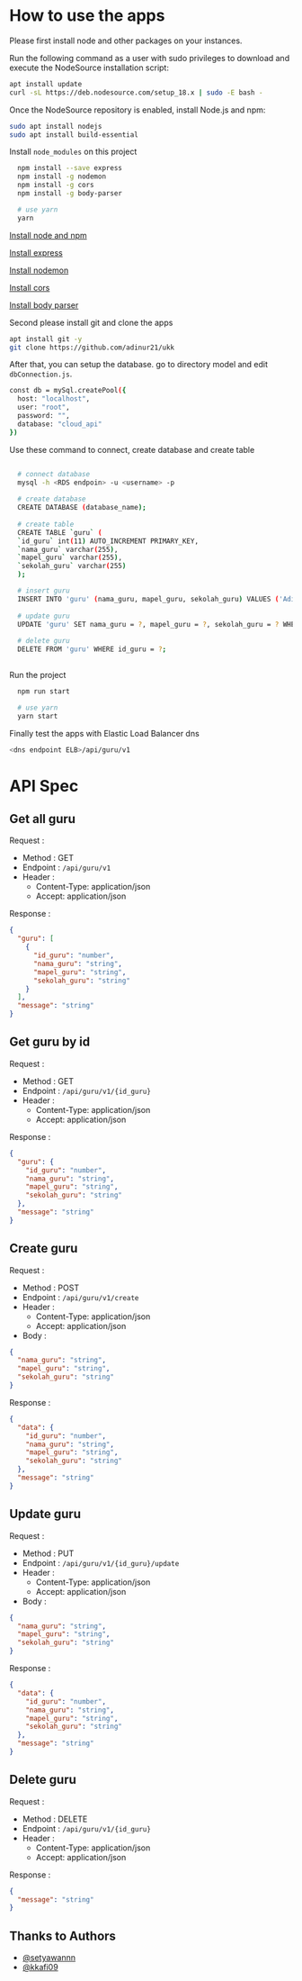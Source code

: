 # How to use the apps

Please first install node and other packages on your instances.

Run the following command as a user with sudo privileges to download and execute the NodeSource installation script:
```bash
apt install update
curl -sL https://deb.nodesource.com/setup_18.x | sudo -E bash -
```

Once the NodeSource repository is enabled, install Node.js and npm:
```bash
sudo apt install nodejs
sudo apt install build-essential
```

Install `node_modules` on this project

```bash
  npm install --save express
  npm install -g nodemon
  npm install -g cors
  npm install -g body-parser

  # use yarn
  yarn
```

[Install node and npm](https://linuxize.com/post/how-to-install-node-js-on-ubuntu-22-04/)

[Install express](https://expressjs.com/en/starter/installing.html)

[Install nodemon](https://www.npmjs.com/package/nodemon)

[Install cors](https://www.thelinuxfaq.com/npm/npm-packages/cors#:~:text=%24%20sudo%20npm%20install%20cors%20%24%20sudo%20npm,command%20as%20below%2C%20%24%20sudo%20npm%20update%20cors)

[Install body parser](https://www.thelinuxfaq.com/npm/npm-packages/body-parser)

Second please install git and clone the apps
```bash
apt install git -y
git clone https://github.com/adinur21/ukk
```

After that, you can setup the database. go to directory model and edit `dbConnection.js`.

```bash
const db = mySql.createPool({
  host: "localhost",
  user: "root",
  password: "",
  database: "cloud_api"
})
```

Use these command to connect, create database and create table
```bash

  # connect database
  mysql -h <RDS endpoin> -u <username> -p
  
  # create database
  CREATE DATABASE (database_name);
  
  # create table
  CREATE TABLE `guru` (
  `id_guru` int(11) AUTO_INCREMENT PRIMARY_KEY,
  `nama_guru` varchar(255),
  `mapel_guru` varchar(255),
  `sekolah_guru` varchar(255)
  );

  # insert guru
  INSERT INTO 'guru' (nama_guru, mapel_guru, sekolah_guru) VALUES ('Adi','cloud','SMK Telkom Malang');
  
  # update guru
  UPDATE 'guru' SET nama_guru = ?, mapel_guru = ?, sekolah_guru = ? WHERE id_guru = ?;
  
  # delete guru
  DELETE FROM 'guru' WHERE id_guru = ?;
  
```
Run the project

```bash
  npm run start

  # use yarn
  yarn start
```

Finally test the apps with Elastic Load Balancer dns
```bash
<dns endpoint ELB>/api/guru/v1
```

# API Spec

## Get all guru

Request :

- Method : GET
- Endpoint : `/api/guru/v1`
- Header :
  - Content-Type: application/json
  - Accept: application/json

Response :

```json
{
  "guru": [
    {
      "id_guru": "number",
      "nama_guru": "string",
      "mapel_guru": "string",
      "sekolah_guru": "string"
    }
  ],
  "message": "string"
}
```

## Get guru by id

Request :

- Method : GET
- Endpoint : `/api/guru/v1/{id_guru}`
- Header :
  - Content-Type: application/json
  - Accept: application/json

Response :

```json
{
  "guru": {
    "id_guru": "number",
    "nama_guru": "string",
    "mapel_guru": "string",
    "sekolah_guru": "string"
  },
  "message": "string"
}
```

## Create guru

Request :

- Method : POST
- Endpoint : `/api/guru/v1/create`
- Header :
  - Content-Type: application/json
  - Accept: application/json
- Body :

```json
{
  "nama_guru": "string",
  "mapel_guru": "string",
  "sekolah_guru": "string"
}
```

Response :

```json
{
  "data": {
    "id_guru": "number",
    "nama_guru": "string",
    "mapel_guru": "string",
    "sekolah_guru": "string"
  },
  "message": "string"
}
```

## Update guru

Request :

- Method : PUT
- Endpoint : `/api/guru/v1/{id_guru}/update`
- Header :
  - Content-Type: application/json
  - Accept: application/json
- Body :

```json
{
  "nama_guru": "string",
  "mapel_guru": "string",
  "sekolah_guru": "string"
}
```

Response :

```json
{
  "data": {
    "id_guru": "number",
    "nama_guru": "string",
    "mapel_guru": "string",
    "sekolah_guru": "string"
  },
  "message": "string"
}
```

## Delete guru

Request :

- Method : DELETE
- Endpoint : `/api/guru/v1/{id_guru}`
- Header :
  - Content-Type: application/json
  - Accept: application/json

Response :

```json
{
  "message": "string"
}
```

## Thanks to Authors

- [@setyawannn](https://www.github.com/setyawannn)
- [@kkafi09](https://www.github.com/kkafi09)
